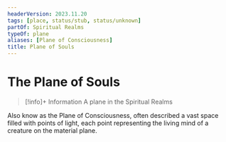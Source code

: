 ```yaml
---
headerVersion: 2023.11.20
tags: [place, status/stub, status/unknown]
partOf: Spiritual Realms
typeOf: plane
aliases: [Plane of Consciousness]
title: Plane of Souls
---
```

# The Plane of Souls
>[!info]+ Information
> A plane in the Spiritual Realms

Also know as the Plane of Consciousness, often described a vast space filled with points of light, each point representing the living mind of a creature on the material plane. 

